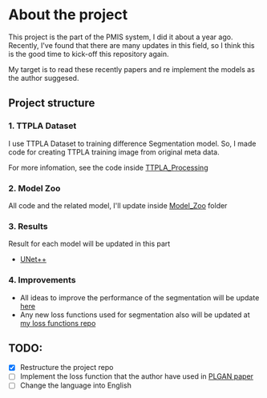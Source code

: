 # About the project

This project is the part of the PMIS system, I did it about a year ago. Recently, I've found that there are many updates in this field, so I think this is the good time to kick-off this repository again.

My target is to read these recently papers and re implement the models as the author suggesed.

## Project structure

### 1. TTPLA Dataset

I use TTPLA Dataset to training difference Segmentation model. So, I made code for creating TTPLA training image from original meta data. 

For more infomation, see the code inside [TTPLA_Processing](./TTPLA_Processing/)

### 2. Model Zoo 

All code and the related model, I'll update inside [Model_Zoo](./Model_Zoo/) folder

### 3. Results

Result for each model will be updated in this part

* [UNet++](./docs/md/unet_plus_plus_experiment.md)


### 4. Improvements

- All ideas to improve the performance of the segmentation will be update [here](./docs/md/ways_to_improve.md)
- Any new loss functions used for segmentation also will be updated at [my loss functions repo](https://github.com/Nacriema/Loss-Functions-For-Semantic-Segmentation)

## TODO: 
- [x] Restructure the project repo
- [ ] Implement the loss function that the author have used in [PLGAN paper](https://arxiv.org/abs/2204.07243) 
- [ ] Change the language into English